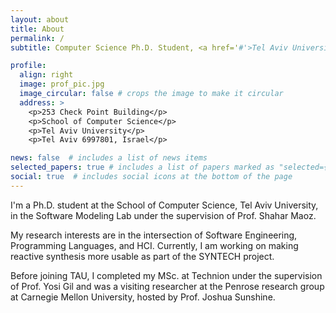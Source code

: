 ```yaml
---
layout: about
title: About
permalink: /
subtitle: Computer Science Ph.D. Student, <a href='#'>Tel Aviv University</a>.

profile:
  align: right
  image: prof_pic.jpg
  image_circular: false # crops the image to make it circular
  address: >
    <p>253 Check Point Building</p>
    <p>School of Computer Science</p>
    <p>Tel Aviv University</p>
    <p>Tel Aviv 6997801, Israel</p>

news: false  # includes a list of news items
selected_papers: true # includes a list of papers marked as "selected={true}"
social: true  # includes social icons at the bottom of the page
---
```


I'm a Ph.D. student at the School of Computer Science, Tel Aviv University, in the Software Modeling Lab under the supervision of Prof. Shahar Maoz. 

My research interests are in the intersection of Software Engineering, Programming Languages, and HCI. Currently, I am working on making reactive synthesis more usable as part of the SYNTECH project.

Before joining TAU, I completed my MSc. at Technion under the supervision of Prof. Yosi Gil and was a visiting researcher at the Penrose research group at Carnegie Mellon University, hosted by Prof. Joshua Sunshine.

<!-- Write your biography here. Tell the world about yourself. Link to your favorite [subreddit](http://reddit.com). You can put a picture in, too. The code is already in, just name your picture `prof_pic.jpg` and put it in the `img/` folder.

Put your address / P.O. box / other info right below your picture. You can also disable any these elements by editing `profile` property of the YAML header of your `_pages/about.md`. Edit `_bibliography/papers.bib` and Jekyll will render your [publications page](/al-folio/publications/) automatically.

Link to your social media connections, too. This theme is set up to use [Font Awesome icons](http://fortawesome.github.io/Font-Awesome/) and [Academicons](https://jpswalsh.github.io/academicons/), like the ones below. Add your Facebook, Twitter, LinkedIn, Google Scholar, or just disable all of them. -->
